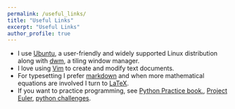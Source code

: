 ```yaml
---
permalink: /useful_links/
title: "Useful Links"
excerpt: "Useful Links"
author_profile: true
---
```


- I use [Ubuntu](https://ubuntu.com/download/desktop/), a user-friendly and widely supported Linux distribution along with
  [dwm](https://dwm.suckless.org/), a  tiling window manager.
- I love using [Vim](https://www.vim.org/) to create and modify text documents.
- For typesetting I prefer [markdown](https://www.markdownguide.org/) and when more mathematical equations are involved I turn to [LaTeX](https://www.latex-project.org/).
- If you want to practice programming, see [Python Practice book.](https://anandology.com/python-practice-book/), [Project Euler](https://projecteuler.net), [python challenges](http://www.pythonchallenge.com/).

